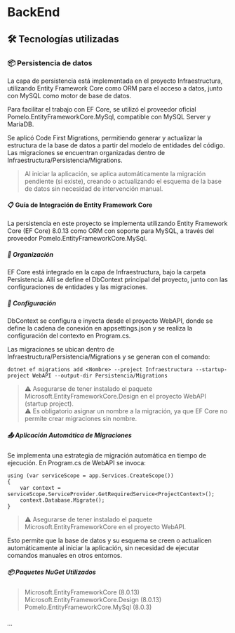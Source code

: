 ﻿# BackEnd

## 🛠️ Tecnologías utilizadas 

### 📦 Persistencia de datos
La capa de persistencia está implementada en el proyecto Infraestructura, utilizando Entity Framework Core como ORM para el acceso a datos, junto con MySQL como motor de base de datos.

Para facilitar el trabajo con EF Core, se utilizó el proveedor oficial Pomelo.EntityFrameworkCore.MySql, compatible con MySQL Server y MariaDB.

Se aplicó Code First Migrations, permitiendo generar y actualizar la estructura de la base de datos a partir del modelo de entidades del código. Las migraciones se encuentran organizadas dentro de Infraestructura/Persistencia/Migrations.


> Al iniciar la aplicación, se aplica automáticamente la migración pendiente (si existe), creando o actualizando el esquema de la base de datos sin necesidad de intervención manual.



#### 📋 Guía de Integración de Entity Framework Core
La persistencia en este proyecto se implementa utilizando Entity Framework Core (EF Core) 8.0.13 como ORM con soporte para MySQL, a través del proveedor Pomelo.EntityFrameworkCore.MySql.

##### 📁 Organización
EF Core está integrado en la capa de Infraestructura, bajo la carpeta Persistencia. Allí se define el DbContext principal del proyecto, junto con las configuraciones de entidades y las migraciones.

##### 🔌 Configuración
DbContext se configura e inyecta desde el proyecto WebAPI, donde se define la cadena de conexión en appsettings.json y se realiza la configuración del contexto en Program.cs.

Las migraciones se ubican dentro de Infraestructura/Persistencia/Migrations y se generan con el comando:

```
dotnet ef migrations add <Nombre> --project Infraestructura --startup-project WebAPI --output-dir Persistencia/Migrations
```

>⚠️ Asegurarse de tener instalado el paquete Microsoft.EntityFrameworkCore.Design en el proyecto WebAPI (startup project). <br>
>⚠️ Es obligatorio asignar un nombre a la migración, ya que EF Core no permite crear migraciones sin nombre.
##### 📤 Aplicación Automática de Migraciones
Se implementa una estrategia de migración automática en tiempo de ejecución. En Program.cs de WebAPI se invoca:

```
using (var serviceScope = app.Services.CreateScope())
{
    var context = serviceScope.ServiceProvider.GetRequiredService<ProjectContext>();
    context.Database.Migrate();
}
```

>⚠️ Asegurarse de tener instalado el paquete Microsoft.EntityFrameworkCore en el proyecto WebAPI.

Esto permite que la base de datos y su esquema se creen o actualicen automáticamente al iniciar la aplicación, sin necesidad de ejecutar comandos manuales en otros entornos.

##### 📦 Paquetes NuGet Utilizados
>Microsoft.EntityFrameworkCore (8.0.13)<br>
>Microsoft.EntityFrameworkCore.Design (8.0.13)<br>
>Pomelo.EntityFrameworkCore.MySql (8.0.3)


















###### ...